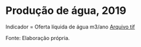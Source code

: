 # Produção de água, 2019

Indicador = Oferta líquida de água m3/ano
[Arquivo tif]()

Fonte: Elaboração própria.